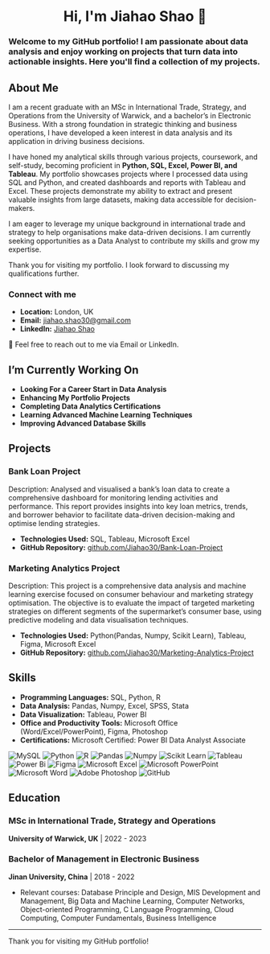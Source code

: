 
<!--
**Jiahao30/Jiahao30** is a ✨ _special_ ✨ repository because its `README.md` (this file) appears on your GitHub profile.

Here are some ideas to get you started:

- 🔭 I’m currently working on ...
- 🌱 I’m currently learning ...
- 👯 I’m looking to collaborate on ...
- 🤔 I’m looking for help with ...
- 💬 Ask me about ...
- 📫 How to reach me: ...
- 😄 Pronouns: ...
- ⚡ Fun fact: ...
-->

<h1 align="center">Hi, I'm Jiahao Shao 👋</h1>

### Welcome to my GitHub portfolio! I am passionate about data analysis and enjoy working on projects that turn data into actionable insights. Here you'll find a collection of my projects.

## About Me

I am a recent graduate with an MSc in International Trade, Strategy, and Operations from the University of Warwick, and a bachelor’s in Electronic Business. With a strong foundation in strategic thinking and business operations, I have developed a keen interest in data analysis and its application in driving business decisions.

I have honed my analytical skills through various projects, coursework, and self-study, becoming proficient in **Python, SQL, Excel, Power BI, and Tableau**. My portfolio showcases projects where I processed data using SQL and Python, and created dashboards and reports with Tableau and Excel. These projects demonstrate my ability to extract and present valuable insights from large datasets, making data accessible for decision-makers.

I am eager to leverage my unique background in international trade and strategy to help organisations make data-driven decisions. I am currently seeking opportunities as a Data Analyst to contribute my skills and grow my expertise.

Thank you for visiting my portfolio. I look forward to discussing my qualifications further.

### Connect with me
- **Location:** London, UK
- **Email:** jiahao.shao30@gmail.com
- **LinkedIn:** [Jiahao Shao](https://www.linkedin.com/in/shao-jiahao/)

💬 Feel free to reach out to me via Email or LinkedIn.

## I’m Currently Working On
- **Looking For a Career Start in Data Analysis**
- **Enhancing My Portfolio Projects**
- **Completing Data Analytics Certifications**
- **Learning Advanced Machine Learning Techniques**
- **Improving Advanced Database Skills**

## Projects

### Bank Loan Project
Description: Analysed and visualised a bank’s loan data to create a comprehensive dashboard for monitoring lending activities and performance. This report provides insights into key loan metrics, trends, and borrower behavior to facilitate data-driven decision-making and optimise lending strategies.
- **Technologies Used:** SQL, Tableau, Microsoft Excel
- **GitHub Repository:** [github.com/Jiahao30/Bank-Loan-Project](https://github.com/Jiahao30/Bank-Loan-Project)

### Marketing Analytics Project
Description: This project is a comprehensive data analysis and machine learning exercise focused on consumer behaviour and marketing strategy optimisation. The objective is to evaluate the impact of targeted marketing strategies on different segments of the supermarket’s consumer base, using predictive modeling and data visualisation techniques.
- **Technologies Used:** Python(Pandas, Numpy, Scikit Learn), Tableau, Figma, Microsoft Excel
- **GitHub Repository:** [github.com/Jiahao30/Marketing-Analytics-Project](https://github.com/Jiahao30/Marketing-Analytics-Project)

## Skills
- **Programming Languages:** SQL, Python, R
- **Data Analysis:** Pandas, Numpy, Excel, SPSS, Stata
- **Data Visualization:** Tableau, Power BI
- **Office and Productivity Tools:** Microsoft Office (Word/Excel/PowerPoint), Figma, Photoshop
- **Certifications:** Microsoft Certified: Power BI Data Analyst Associate

![MySQL](https://img.shields.io/badge/MySQL-005C84?style=for-the-badge&logo=mysql&logoColor=white)
![Python](https://img.shields.io/badge/python-3670A0?style=for-the-badge&logo=python&logoColor=ffdd54)
![R](https://img.shields.io/badge/r-%23276DC3.svg?style=for-the-badge&logo=r&logoColor=white)
![Pandas](https://img.shields.io/badge/pandas-%23150458.svg?style=for-the-badge&logo=pandas&logoColor=white)
![Numpy](https://img.shields.io/badge/Numpy-777BB4?style=for-the-badge&logo=numpy&logoColor=white)
![Scikit Learn](https://img.shields.io/badge/scikit_learn-F7931E?style=for-the-badge&logo=scikit-learn&logoColor=white)
![Tableau](https://img.shields.io/badge/Tableau-E97627?style=for-the-badge&logo=Tableau&logoColor=white)
![Power Bi](https://img.shields.io/badge/power_bi-F2C811?style=for-the-badge&logo=powerbi&logoColor=black)
![Figma](https://img.shields.io/badge/Figma-F24E1E?style=for-the-badge&logo=figma&logoColor=white)
![Microsoft Excel](https://img.shields.io/badge/Microsoft_Excel-217346?style=for-the-badge&logo=microsoft-excel&logoColor=white)
![Microsoft PowerPoint](https://img.shields.io/badge/Microsoft_PowerPoint-B7472A?style=for-the-badge&logo=microsoft-powerpoint&logoColor=white)
![Microsoft Word](https://img.shields.io/badge/Microsoft_Word-2B579A?style=for-the-badge&logo=microsoft-word&logoColor=white)
![Adobe Photoshop](https://img.shields.io/badge/Adobe%20Photoshop-31A8FF?style=for-the-badge&logo=Adobe%20Photoshop&logoColor=black)
![GitHub](https://img.shields.io/badge/github-%23121011.svg?style=for-the-badge&logo=github&logoColor=white)


## Education

### MSc in International Trade, Strategy and Operations
**University of Warwick, UK** | 2022 - 2023

### Bachelor of Management in Electronic Business
**Jinan University, China** | 2018 - 2022
- Relevant courses: Database Principle and Design, MIS Development and Management, Big Data and Machine Learning, Computer Networks, Object-oriented Programming, C Language Programming, Cloud Computing, Computer Fundamentals, Business Intelligence


---

Thank you for visiting my GitHub portfolio!

